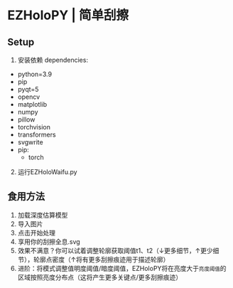 # EZHoloPY | 简单刮擦

## Setup
1. 安装依赖
dependencies:
  - python=3.9
  - pip
  - pyqt=5
  - opencv
  - matplotlib
  - numpy
  - pillow
  - torchvision
  - transformers
  - svgwrite
  - pip:
      - torch

2. 运行EZHoloWaifu.py

## 食用方法
1. 加载深度估算模型
2. 导入图片
3. 点击开始处理
4. 享用你的刮擦全息.svg
5. 效果不满意？你可以试着调整轮廓获取阈值t1、t2（↓更多细节，↑更少细节），轮廓点密度（↑将有更多刮擦痕迹用于描述轮廓）
6. 进阶：将模式调整值明度阈值/暗度阈值，EZHoloPY将在亮度大于`亮度阈值`的区域按照亮度分布点（这将产生更多关键点/更多刮擦痕迹）

